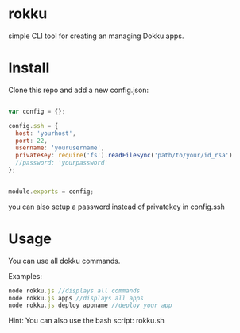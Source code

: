 # rokku
simple CLI tool for creating an managing Dokku apps.



# Install
Clone this repo and add a new config.json:

```javascript

var config = {};

config.ssh = {
  host: 'yourhost',
  port: 22,
  username: 'yourusername',
  privateKey: require('fs').readFileSync('path/to/your/id_rsa')
  //password: 'yourpassword'
};


module.exports = config;

```
you can also setup a password instead of privatekey in config.ssh

# Usage

You can use all dokku commands.

Examples:

```javascript
node rokku.js //displays all commands
node rokku.js apps //displays all apps
node rokku.js deploy appname //deploy your app

```

Hint:
You can also use the bash script: rokku.sh
